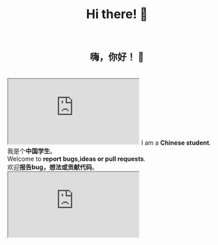 <h1 align="center"> Hi there! 👋</h1><br>
<h2 align="center"> 嗨，你好！ 👋</h2><br>
<iframe src="https://github-readme-stats.vercel.app/api?username=xclala&show_icons=true&count_private=true">xclala's github stats（xclala的github数据统计）<br></iframe>
I am a <strong>Chinese student</strong>.<br>
我是个<strong>中国学生</strong>。<br>
Welcome to <strong>report bugs,ideas or pull requests</strong>.<br>
欢迎<strong>报告bug，想法或贡献代码</strong>。<br>
<iframe src="https://xclala.github.io">My Personal Homepage（我的个人网页官网）</iframe>



